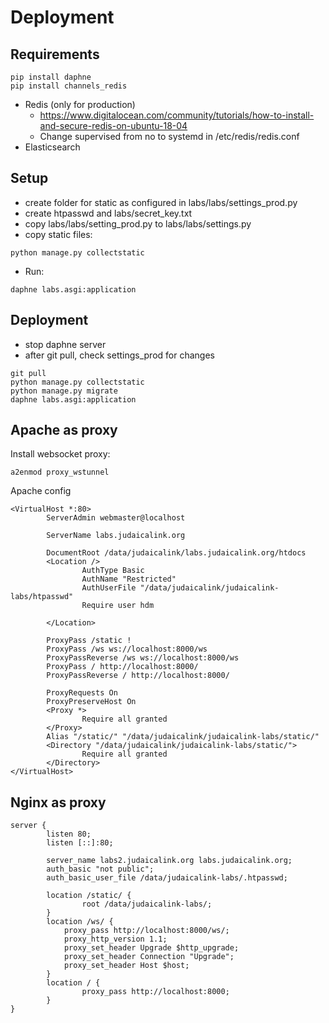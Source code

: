 # Deployment

## Requirements

```
pip install daphne
pip install channels_redis
```

- Redis (only for production)
   - https://www.digitalocean.com/community/tutorials/how-to-install-and-secure-redis-on-ubuntu-18-04
   - Change supervised from no to systemd in /etc/redis/redis.conf
- Elasticsearch


## Setup
- create folder for static as configured in labs/labs/settings_prod.py
- create htpasswd and labs/secret_key.txt
- copy labs/labs/setting_prod.py to labs/labs/settings.py
- copy static files:

```
python manage.py collectstatic
```

- Run:

```
daphne labs.asgi:application
```

## Deployment
- stop daphne server
- after git pull, check settings_prod for changes 

```
git pull
python manage.py collectstatic
python manage.py migrate
daphne labs.asgi:application

```

## Apache as proxy

Install websocket proxy:
```
a2enmod proxy_wstunnel
```

Apache config

```
<VirtualHost *:80>
        ServerAdmin webmaster@localhost

        ServerName labs.judaicalink.org

        DocumentRoot /data/judaicalink/labs.judaicalink.org/htdocs
        <Location />
                AuthType Basic
                AuthName "Restricted"
                AuthUserFile "/data/judaicalink/judaicalink-labs/htpasswd"
                Require user hdm
        
        </Location>

        ProxyPass /static !
        ProxyPass /ws ws://localhost:8000/ws
        ProxyPassReverse /ws ws://localhost:8000/ws
        ProxyPass / http://localhost:8000/
        ProxyPassReverse / http://localhost:8000/

        ProxyRequests On
        ProxyPreserveHost On
        <Proxy *>
                Require all granted
        </Proxy>
        Alias "/static/" "/data/judaicalink/judaicalink-labs/static/"
        <Directory "/data/judaicalink/judaicalink-labs/static/">
                Require all granted
        </Directory>
</VirtualHost>
```


## Nginx as proxy
```
server {
        listen 80;
        listen [::]:80;

        server_name labs2.judaicalink.org labs.judaicalink.org;
        auth_basic "not public";
        auth_basic_user_file /data/judaicalink-labs/.htpasswd;

        location /static/ {
                root /data/judaicalink-labs/;
        }
        location /ws/ {
            proxy_pass http://localhost:8000/ws/;
            proxy_http_version 1.1;
            proxy_set_header Upgrade $http_upgrade;
            proxy_set_header Connection "Upgrade";
            proxy_set_header Host $host;
        }
        location / {
                proxy_pass http://localhost:8000;
        }
}
```
